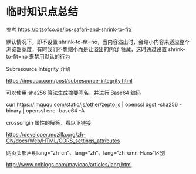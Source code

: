 # 临时知识点总结

参考 https://bitsofco.de/ios-safari-and-shrink-to-fit/

<meta name="viewport" content="width=device-width, initial-scale=1, shrink-to-fit=no">

默认情况下，即不设置 shrink-to-fit=no，当内容溢出时，会缩小内容来适应整个浏览器宽度，有时我们不想缩小而是让溢出的内容
隐藏，这时通过设置 shrink-to-fit=no 来禁用默认的行为

Subresource Integrity 介绍

https://imququ.com/post/subresource-integrity.html

可以使用 sha256 算法生成摘要签名，并进行 Base64 编码

curl https://imququ.com/static/js/other/zepto.js | openssl dgst -sha256 -binary | openssl enc -base64 -A

<script crossorigin="anonymous" integrity="sha256-b/TAR5GfYbbQ3gWQCA3fxESsvgU4AbP4rZ+qu1d9CuQ=" src="https://imququ.com/static/js/other/zepto.js"></script> 

crossorigin 属性的解答，看以下链接

https://developer.mozilla.org/zh-CN/docs/Web/HTML/CORS_settings_attributes

网页头部声明lang=”zh-cn”、lang=“zh”、lang=“zh-cmn-Hans”区别

http://www.cnblogs.com/mayicao/articles/lang.html
